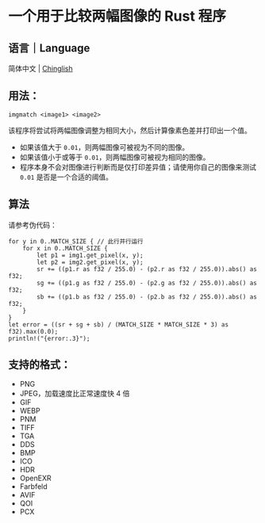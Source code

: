 # 一个用于比较两幅图像的 Rust 程序

## 语言｜Language

简体中文 | [Chinglish](Readme.md)

## 用法：

```
imgmatch <image1> <image2>
```

该程序将尝试将两幅图像调整为相同大小，然后计算像素色差并打印出一个值。

* 如果该值大于 `0.01`，则两幅图像可被视为不同的图像。
* 如果该值小于或等于 `0.01`，则两幅图像可被视为相同的图像。
* 程序本身不会对图像进行判断而是仅打印差异值；请使用你自己的图像来测试 `0.01` 是否是一个合适的阈值。

## 算法

请参考伪代码：
```
for y in 0..MATCH_SIZE { // 此行并行运行
	for x in 0..MATCH_SIZE {
		let p1 = img1.get_pixel(x, y);
		let p2 = img2.get_pixel(x, y);
		sr += ((p1.r as f32 / 255.0) - (p2.r as f32 / 255.0)).abs() as f32;
		sg += ((p1.g as f32 / 255.0) - (p2.g as f32 / 255.0)).abs() as f32;
		sb += ((p1.b as f32 / 255.0) - (p2.b as f32 / 255.0)).abs() as f32;
	}
}
let error = ((sr + sg + sb) / (MATCH_SIZE * MATCH_SIZE * 3) as f32).max(0.0);
println!("{error:.3}");
```

## 支持的格式：

* PNG
* JPEG，加载速度比正常速度快 4 倍
* GIF
* WEBP
* PNM
* TIFF
* TGA
* DDS
* BMP
* ICO
* HDR
* OpenEXR
* Farbfeld
* AVIF
* QOI
* PCX
